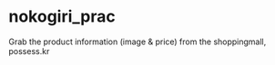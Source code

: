 nokogiri_prac
=============
Grab the product information (image & price) from the shoppingmall, possess.kr
